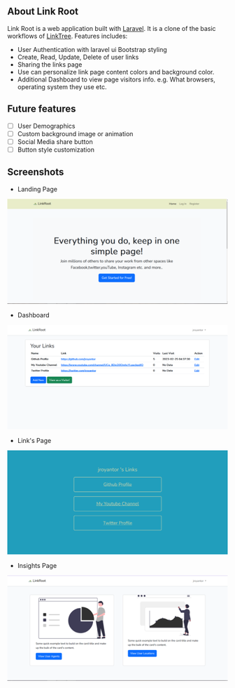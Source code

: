 

## About Link Root

Link Root is a web application built  with [Laravel](https://laravel.com/). It is a clone of the basic workflows of [LinkTree](https://linktr.ee/). Features includes:

- User Authentication with laravel ui Bootstrap styling
- Create, Read, Update, Delete of user links
- Sharing the links page
- Use can personalize link page content colors and background color.
- Additional Dashboard to view page visitors info. e.g. What browsers, operating system they use etc.


## Future features

- [ ] User Demographics
- [ ] Custom background image or animation
- [ ] Social Media share button
- [ ] Button style customization

## Screenshots

- Landing Page 

![Landing Page](/public/images/linkroot_home.png)

- Dashboard

![Landing Page](/public/images/linkroot_dashboard.png)

- Link's Page

![Landing Page](/public/images/linkroot_page.png)

- Insights Page

![Landing Page](/public/images/linkroot_insights_page.png)


